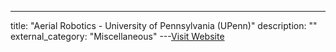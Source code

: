 ---
title: "Aerial Robotics - University of Pennsylvania (UPenn)"
description: ""
external_category: "Miscellaneous"
---[Visit Website](https://www.youtube.com/playlist?list=PLblGgzWkqSqM7IWsgjDetdzZDS1NbkTnd)

